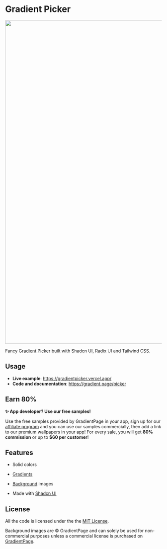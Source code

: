 # Gradient Picker

<a style="text-align:center;" href="https://gradientpicker.vercel.app/">
  <img width="1042" alt="image" src="https://github.com/Illyism/gradient-picker/assets/304283/7f47d752-a273-4a2e-bcc0-82865df7672a">
</a>

Fancy [Gradient Picker](https://gradientpicker.vercel.app/) built with Shadcn UI, Radix UI and Tailwind CSS.

## Usage

- **Live example**: https://gradientpicker.vercel.app/
- **Code and documentation**: https://gradient.page/picker

## Earn 80%

**✨ App developer? Use our free samples!**

Use the free samples provided by GradientPage in your app, sign up for our [affiliate program](https://gradient.page/affiliate) and you can use our samples commercially, then add a link to our premium wallpapers in your app! For every sale, you will get **80% commission** or up to **$60 per customer**!

## Features

- Solid colors
- [Gradients](https://gradient.page/css/ui-gradients)
- [Background](https://gradient.page/wallpapers) images

- Made with [Shadcn UI](https://github.com/shadcn-ui/ui)

## License

All the code is licensed under the the [MIT License](https://gradient.page/license).

Background images are ©️ GradientPage and can solely be used for non-commercial purposes unless a commercial license is purchased on [GradientPage](https://gradient.page).
